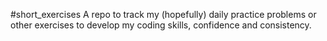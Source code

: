 #short_exercises
A repo to track my (hopefully) daily practice problems or other exercises to develop my coding skills, confidence and consistency. 
